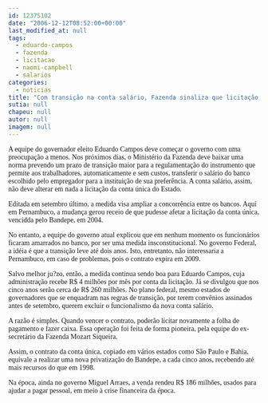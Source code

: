 ```yaml
---
id: 12375102
date: "2006-12-12T08:52:00+00:00"
last_modified_at: null
tags:
  - eduardo-campos
  - fazenda
  - licitacao
  - naomi-campbell
  - salarios
categories:
  - noticias
title: "Com transição na conta salário, Fazenda sinaliza que licitação da conta única não atrapalha  Eduardo Campos. "
sutia: null
chapeu: null
autor: null
imagem: null
---
```

<p><P><FONT face=Verdana>A equipe do governador eleito Eduardo Campos deve começar o governo com uma preocupação a menos. Nos próximos dias, o Ministério da Fazenda deve baixar uma norma prevendo um prazo de transição maior para a regulamentação do instrumento que permite aos trabalhadores, automaticamente e sem custos, transferir o salário do banco escolhido pelo empregador para a instituição de sua preferência. A conta salário, assim, não deve alterar em nada a licitação da conta única do Estado.</FONT></P></p>
<p><P><FONT face=Verdana>Editada em setembro último, a medida visa ampliar a concorrência entre os bancos. Aqui em Pernambuco, a mudança gerou receio de que pudesse afetar a licitação da conta única, vencidda pelo Bandepe, em 2004. </FONT></P></p>
<p><P><FONT face=Verdana>No entanto, a equipe do governo atual explicou que em nenhum momento os funcionários ficaram amarrados no banco, por ser uma medida insconstitucional. No governo Federal, a idéia é que a transição leve até dois anos. Isto, entretanto, não interessaria a Pernambuco, em caso de problemas, pois o contrato expira em 2009.</FONT></P></p>
<p><P><FONT face=Verdana>Salvo melhor ju?zo, então, a medida continua sendo boa para Eduardo Campos, cuja administração recebe R$ 4 milhões por mês por conta da licitação. Já se divulgou que nos cinco anos serão cerca de R$ 260 milhões. No plano federal, mesmo estados de governadores que se enquadram nas regras de transição, por terem convênios assinados antes de setembro, querem excluir o funcionalismo da nova conta salário. </FONT></P></p>
<p><P><FONT face=Verdana>A razão é simples. Quando vencer o contrato, poderão licitar novamente a folha de pagamento e fazer caixa. Essa operação foi feita de forma pioneira, pela equipe do ex-secretário da Fazenda Mozart Siqueira.</FONT></P></p>
<p><P><FONT face=Verdana>Assim, o contrato da conta única, copiado em vários estados como São Paulo e Bahia, equivale a realizar uma nova privatização do Bandepe, a cada cinco anos, recebendo até mais recursos do que em 1998. </FONT></P></p>
<p><P><FONT face=Verdana>Na época, ainda no governo Miguel Arraes, a venda rendeu R$ 186 milhões, usados para ajudar a pagar pessoal, em meio à crise financeira da época.</FONT></P> </p>
